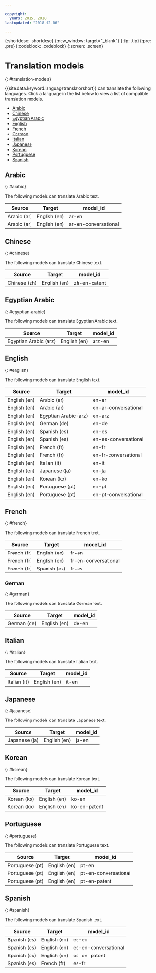 ```yaml
---

copyright:
  years: 2015, 2018
lastupdated: "2018-02-06"

---
```


{:shortdesc: .shortdesc}
{:new_window: target="_blank"}
{:tip: .tip}
{:pre: .pre}
{:codeblock: .codeblock}
{:screen: .screen}

# Translation models
{: #translation-models}

{{site.data.keyword.languagetranslatorshort}} can translate the following languages.
Click a language in the list below to view a list of compatible translation models. 

- [Arabic](#arabic)
- [Chinese](#chinese)
- [Egyptian Arabic](#egyptian-arabic)
- [English](#english)
- [French](#french)
- [German](#german)
- [Italian](#italian)
- [Japanese](#japanese)
- [Korean](#korean)
- [Portuguese](#portuguese)
- [Spanish](#spanish)

## Arabic
{: #arabic}

The following models can translate Arabic text.
<table>
 <thead>
  <th>
   Source
  </th>
  <th>
   Target
  </th>
  <th>
   model_id
  </th>
  <tbody>
   <tr>
    <td>
     Arabic (ar)
    </td>
    <td>
     English (en)
    </td>
    <td>
     ar-en
    </td>
   </tr>
   <tr>
    <td>
     Arabic (ar)
    </td>
    <td>
     English (en)
    </td>
    <td>
     ar-en-conversational
    </td>
   </tr>
  </tbody>
 </thead>
</table>

## Chinese
{: #chinese}

The following models can translate Chinese text.

<table>
 <thead>
  <th>
   Source
  </th>
  <th>
   Target
  </th>
  <th>
   model_id
  </th>
  <tbody>
   <tr>
    <td>
     Chinese (zh)
    </td>
    <td>
     English (en)
    </td>
    <td>
     zh-en-patent
    </td>
   </tr>
  </tbody>
 </thead>
</table>



## Egyptian Arabic
{: #egyptian-arabic}

The following models can translate Egyptian Arabic text.

<table>
 <thead>
  <th>
   Source
  </th>
  <th>
   Target
  </th>
  <th>
   model_id
  </th>
  <tbody>
   <tr>
    <td>
     Egyptian Arabic (arz)
    </td>
    <td>
     English (en)
    </td>
    <td>
     arz-en
    </td>
   </tr>
  </tbody>
 </thead>
</table>


## English
{: #english}

The following models can translate English text.

<table>
 <thead>
  <th>
   Source
  </th>
  <th>
   Target
  </th>
  <th>
   model_id
  </th>
  <tbody>
   <tr>
    <td>
     English (en)
    </td>
    <td>
     Arabic (ar)
    </td>
    <td>
     en-ar
    </td>
   </tr>
   <tr>
    <td>
     English (en)
    </td>
    <td>
     Arabic (ar)
    </td>
    <td>
     en-ar-conversational
    </td>
   </tr>
   <tr>
    <td>
     English (en)
    </td>
    <td>
     Egyptian Arabic (arz)
    </td>
    <td>
     en-arz
    </td>
   </tr>
   <tr>
    <td>
     English (en)
    </td>
    <td>
     German (de)
    </td>
    <td>
     en-de
    </td>
   </tr>
   <tr>
    <td>
     English (en)
    </td>
    <td>
     Spanish (es)
    </td>
    <td>
     en-es
    </td>
   </tr>
   <tr>
    <td>
     English (en)
    </td>
    <td>
     Spanish (es)
    </td>
    <td>
     en-es-conversational
    </td>
   </tr>
   <tr>
    <td>
     English (en)
    </td>
    <td>
     French (fr)
    </td>
    <td>
     en-fr
    </td>
   </tr>
   <tr>
    <td>
     English (en)
    </td>
    <td>
     French (fr)
    </td>
    <td>
     en-fr-conversational
    </td>
   </tr>
   <tr>
    <td>
     English (en)
    </td>
    <td>
     Italian (it)
    </td>
    <td>
     en-it
    </td>
   </tr>
   <tr>
    <td>
     English (en)
    </td>
    <td>
     Japanese (ja)
    </td>
    <td>
     en-ja
    </td>
   </tr>
   <tr>
    <td>
     English (en)
    </td>
    <td>
     Korean (ko)
    </td>
    <td>
     en-ko
    </td>
   </tr>
   <tr>
    <td>
     English (en)
    </td>
    <td>
     Portuguese (pt)
    </td>
    <td>
     en-pt
    </td>
   </tr>
   <tr>
    <td>
     English (en)
    </td>
    <td>
     Portuguese (pt)
    </td>
    <td>
     en-pt-conversational
    </td>
   </tr>
  </tbody>
 </thead>
</table>

## French
{: #french}

The following models can translate French text.

<table>
 <thead>
  <th>
   Source
  </th>
  <th>
   Target
  </th>
  <th>
   model_id
  </th>
  <tbody>
   <tr>
    <td>
     French (fr)
    </td>
    <td>
     English (en)
    </td>
    <td>
     fr-en
    </td>
   </tr>
   <tr>
    <td>
     French (fr)
    </td>
    <td>
     English (en)
    </td>
    <td>
     fr-en-conversational
    </td>
   </tr>
   <tr>
    <td>
     French (fr)
    </td>
    <td>
     Spanish (es)
    </td>
    <td>
     fr-es
    </td>
   </tr>
  </tbody>
 </thead>
</table>


### German
{: #german}

The following models can translate German text.

<table>
 <thead>
  <th>
   Source
  </th>
  <th>
   Target
  </th>
  <th>
   model_id
  </th>
  <tbody>
   <tr>
    <td>
     German (de)
    </td>
    <td>
     English (en)
    </td>
    <td>
     de-en
    </td>
   </tr>
  </tbody>
 </thead>
</table>

## Italian
{: #italian}

The following models can translate Italian text.

<table>
 <thead>
  <th>
   Source
  </th>
  <th>
   Target
  </th>
  <th>
   model_id
  </th>
  <tbody>
   <tr>
    <td>
     Italian (it)
    </td>
    <td>
     English (en)
    </td>
    <td>
     it-en
    </td>
   </tr>
  </tbody>
 </thead>
</table>

## Japanese
{: #japanese}

The following models can translate Japanese text.

<table>
 <thead>
  <th>
   Source
  </th>
  <th>
   Target
  </th>
  <th>
   model_id
  </th>
  <tbody>
   <tr>
    <td>
     Japanese (ja)
    </td>
    <td>
     English (en)
    </td>
    <td>
     ja-en
    </td>
   </tr>
  </tbody>
 </thead>
</table>

## Korean
{: #korean}

The following models can translate Korean text.

<table>
 <thead>
  <th>
   Source
  </th>
  <th>
   Target
  </th>
  <th>
   model_id
  </th>
  <tbody>
   <tr>
    <td>
     Korean (ko)
    </td>
    <td>
     English (en)
    </td>
    <td>
     ko-en
    </td>
   </tr>
   <tr>
    <td>
     Korean (ko)
    </td>
    <td>
     English (en)
    </td>
    <td>
     ko-en-patent
    </td>
   </tr>
  </tbody>
 </thead>
</table>

## Portuguese
{: #portuguese}

The following models can translate Portuguese text.

<table>
 <thead>
  <th>
   Source
  </th>
  <th>
   Target
  </th>
  <th>
   model_id
  </th>
  <tbody>
   <tr>
    <td>
     Portuguese (pt)
    </td>
    <td>
     English (en)
    </td>
    <td>
     pt-en
    </td>
   </tr>
   <tr>
    <td>
     Portuguese (pt)
    </td>
    <td>
     English (en)
    </td>
    <td>
     pt-en-conversational
    </td>
   </tr>
   <tr>
    <td>
     Portuguese (pt)
    </td>
    <td>
     English (en)
    </td>
    <td>
     pt-en-patent
    </td>
   </tr>
  </tbody>
 </thead>
</table>

## Spanish
{: #spanish}

The following models can translate Spanish text.

<table>
 <thead>
  <th>
   Source
  </th>
  <th>
   Target
  </th>
  <th>
   model_id
  </th>
  <tbody>
   <tr>
    <td>
     Spanish (es)
    </td>
    <td>
     English (en)
    </td>
    <td>
     es-en
    </td>
   </tr>
   <tr>
    <td>
     Spanish (es)
    </td>
    <td>
     English (en)
    </td>
    <td>
     es-en-conversational
    </td>
   </tr>
   <tr>
    <td>
     Spanish (es)
    </td>
    <td>
     English (en)
    </td>
    <td>
     es-en-patent
    </td>
   </tr>
   <tr>
    <td>
     Spanish (es)
    </td>
    <td>
     French (fr)
    </td>
    <td>
     es-fr
    </td>
   </tr>
  </tbody>
 </thead>
</table>
